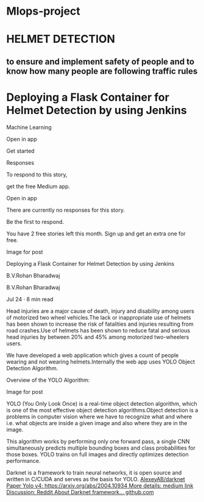 # Mlops-project
# HELMET DETECTION 
## to ensure and implement safety of people and to know how many people are following traffic rules

# Deploying a Flask Container for Helmet Detection by using Jenkins

Machine Learning

Open in app

Get started

Responses

To respond to this story,

get the free Medium app.

Open in app

There are currently no responses for this story.

Be the first to respond.

You have 2 free stories left this month. Sign up and get an extra one for free.

Image for post

Deploying a Flask Container for Helmet Detection by using Jenkins

B.V.Rohan Bharadwaj

B.V.Rohan Bharadwaj

Jul 24 · 8 min read

Head injuries are a major cause of death, injury and disability among users of motorized two wheel vehicles.The lack or inappropriate use of helmets has been shown to increase the risk of fatalities and injuries resulting from road crashes.Use of helmets has been shown to reduce fatal and serious head injuries by between 20% and 45% among motorized two-wheelers users.

We have developed a web application which gives a count of people wearing and not wearing helmets.Internally the web app uses YOLO Object Detection Algorithm.

Overview of the YOLO Algorithm:

Image for post

YOLO (You Only Look Once) is a real-time object detection algorithm, which is one of the most effective object detection algorithms.Object detection is a problems in computer vision where we have to recognize what and where i.e. what objects are inside a given image and also where they are in the image.

This algorithm works by performing only one forward pass, a single CNN simultaneously predicts multiple bounding boxes and class probabilities for those boxes. YOLO trains on full images and directly optimizes detection performance.

Darknet is a framework to train neural networks, it is open source and written in C/CUDA and serves as the basis for YOLO.
[AlexeyAB/darknet Paper Yolo v4: https://arxiv.org/abs/2004.10934 More details: medium link Discussion: Reddit About Darknet framework… github.com](https://github.com/AlexeyAB/darknet)


